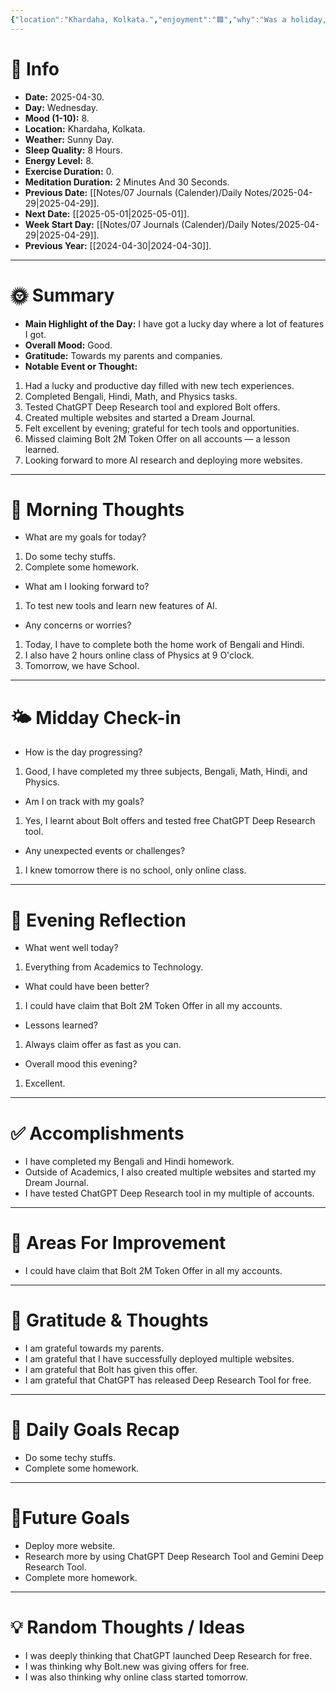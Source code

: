 ```yaml
---
{"location":"Khardaha, Kolkata.","enjoyment":"🟩","why":"Was a holiday, got bolt.new offer, chatgpt deep research launched for free and organized my life.","date":null,"dg-publish":true,"dg-home":null,"tags":["dailyreviews"],"aliases":["The one which was a holiday, got bolt.new offer, chatgpt deep research launched for free and organized my life."],"meditation":"1","exercise":"0","sleep_quality":"8 Hours","mood":"8","energy_level":"8","weather":"Sunny Day","permalink":"/notes/07-journals-calender/daily-notes/2025-04-28/","dgPassFrontmatter":true,"updated":"2025-05-01T15:32:44.686+05:30"}
---
```


# 📅 Info

- **Date:** 2025-04-30.
- **Day:** Wednesday.
- **Mood (1-10):** 8.
- **Location:** Khardaha, Kolkata.
- **Weather:** Sunny Day.
- **Sleep Quality:** 8 Hours.
- **Energy Level:** 8.
- **Exercise Duration:** 0.
- **Meditation Duration:** 2 Minutes And 30 Seconds.
- **Previous Date:** [[Notes/07 Journals (Calender)/Daily Notes/2025-04-29\|2025-04-29]].
- **Next Date:** [[2025-05-01\|2025-05-01]].
- **Week Start Day:** [[Notes/07 Journals (Calender)/Daily Notes/2025-04-29\|2025-04-29]].
- **Previous Year:** [[2024-04-30\|2024-04-30]].

---

# 🌞 Summary

- **Main Highlight of the Day:** I have got a lucky day where a lot of features I got.
- **Overall Mood:** Good.
- **Gratitude:** Towards my parents and companies.
- **Notable Event or Thought:** 
1) Had a lucky and productive day filled with new tech experiences.
2) Completed Bengali, Hindi, Math, and Physics tasks.
3) Tested ChatGPT Deep Research tool and explored Bolt offers.
4) Created multiple websites and started a Dream Journal.
5) Felt excellent by evening; grateful for tech tools and opportunities.
6) Missed claiming Bolt 2M Token Offer on all accounts — a lesson learned.
7) Looking forward to more AI research and deploying more websites.

---

# 🧠 Morning Thoughts

- What are my goals for today?
1) Do some techy stuffs.
2) Complete some homework.

- What am I looking forward to?
1) To test new tools and learn new features of AI.

- Any concerns or worries?
1) Today, I have to complete both the home work of Bengali and Hindi.
2) I also have 2 hours online class of Physics at 9 O'clock.
3) Tomorrow, we have School.

---

# 🌤️ Midday Check-in

- How is the day progressing?
1) Good, I have completed my three subjects, Bengali, Math, Hindi, and Physics.

- Am I on track with my goals?
1) Yes, I learnt about Bolt offers and tested free ChatGPT Deep Research tool.

- Any unexpected events or challenges?
1) I knew tomorrow there is no school, only online class.

---

# 🌙 Evening Reflection

- What went well today?
1) Everything from Academics to Technology.

- What could have been better?
1) I could have claim that Bolt 2M Token Offer in all my accounts.

- Lessons learned?
1) Always claim offer as fast as you can.

- Overall mood this evening?
1) Excellent.

---

# ✅ Accomplishments

 - I have completed my Bengali and Hindi homework. 
 - Outside of Academics, I also created multiple websites and started my Dream Journal.
 - I have tested ChatGPT Deep Research tool in my multiple of accounts.

---

# 🔄 Areas For Improvement

 - I could have claim that Bolt 2M Token Offer in all my accounts.

---

# 🙏 Gratitude & Thoughts

 -  I am grateful towards my parents.
 - I am grateful that I have successfully deployed multiple websites.
 - I am grateful that Bolt has given this offer.
 - I am grateful that ChatGPT has released Deep Research Tool for free.

---

# 🎯 Daily Goals Recap

 - Do some techy stuffs.
 - Complete some homework.

---

# 🌌Future Goals

 - Deploy more website.
 - Research more by using ChatGPT Deep Research Tool and Gemini Deep Research Tool.
 - Complete more homework.

---

# 💡 Random Thoughts / Ideas

- I was deeply thinking that ChatGPT launched Deep Research for free.
- I was thinking why Bolt.new was giving offers for free.
- I was also thinking why online class started tomorrow.